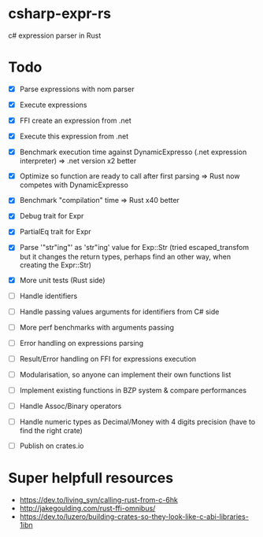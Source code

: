 # csharp-expr-rs

c# expression parser in Rust


# Todo
- [x] Parse expressions with nom parser
- [x] Execute expressions
- [x] FFI create an expression from .net
- [x] Execute this expression from .net
- [x] Benchmark execution time against DynamicExpresso (.net expression interpreter) => .net version x2 better
- [x] Optimize so function are ready to call after first parsing => Rust now competes with DynamicExpresso
- [x] Benchmark "compilation" time => Rust x40 better
- [x] Debug trait for Expr
- [x] PartialEq trait for Expr
- [x] Parse '"str\"ing"' as 'str"ing' value for Exp::Str (tried escaped_transfom but it changes the return types, perhaps find an other way, when creating the Expr::Str)
- [x] More unit tests (Rust side)
- [ ] Handle identifiers
- [ ] Handle passing values arguments for identifiers from C# side
- [ ] More perf benchmarks with arguments passing
- [ ] Error handling on expressions parsing
- [ ] Result/Error handling on FFI for expressions execution
- [ ] Modularisation, so anyone can implement their own functions list
- [ ] Implement existing functions in BZP system & compare performances
- [ ] Handle Assoc/Binary operators
- [ ] Handle numeric types as Decimal/Money with 4 digits precision (have to find the right crate)
- [ ] Publish on crates.io


# Super helpfull resources
- https://dev.to/living_syn/calling-rust-from-c-6hk
- http://jakegoulding.com/rust-ffi-omnibus/
- https://dev.to/luzero/building-crates-so-they-look-like-c-abi-libraries-1ibn